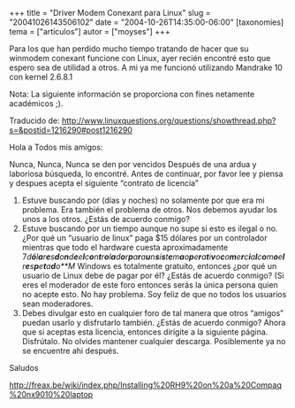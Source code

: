 +++
title = "Driver Modem Conexant para Linux"
slug = "20041026143506102"
date = "2004-10-26T14:35:00-06:00"
[taxonomies]
tema = ["articulos"]
autor = ["moyses"]
+++

Para los que han perdido mucho tiempo tratando de hacer que su winmodem
conexant funcione con Linux, ayer recién encontré esto que espero sea de
utilidad a otros. A mi ya me funcionó utilizando Mandrake 10 con kernel
2.6.8.1

Nota: La siguiente información se proporciona con fines netamente
académicos ;).

<!-- more -->
Traducido de:
http://www.linuxquestions.org/questions/showthread.php?s=&postid=1216290#post1216290

Hola a Todos mis amigos:

Nunca, Nunca, Nunca se den por vencidos Después de una ardua y laboriosa
búsqueda, lo encontré. Antes de continuar, por favor lee y piensa y
despues acepta el siguiente “contrato de licencia”

1.  Estuve buscando por (días y noches) no solamente por que era mi
    problema. Era también el problema de otros. Nos debemos ayudar los
    unos a los otros. ¿Estás de acuerdo conmigo?
2.  Estuve buscando por un tiempo aunque no supe si esto es ilegal o no.
    ¿Por qué un “usuario de linux” paga $15 dólares por un controlador
    mientras que todo el hardware cuesta aproximadamente
    7*d**ó**l**a**r**e**s**d**o**n**d**e**e**l**c**o**n**t**r**o**l**a**d**o**r**p**a**r**a**u**n**s**i**s**t**e**m**a**o**p**e**r**a**t**i**v**o**c**o**m**e**r**c**i**a**l**c**o**m**o**e**l**r**e**s**p**e**t**a**d**o**M*
    Windows es totalmente gratuito, entonces ¿por qué un usuario de
    Linux debe de pagar por él? ¿Estás de acuerdo conmigo? (Si eres el
    moderador de este foro entonces serás la única persona quien no
    acepte esto. No hay problema. Soy feliz de que no todos los usuarios
    sean moderadores.
3.  Debes divulgar esto en cualquier foro de tal manera que otros
    “amigos” puedan usarlo y disfrutarlo también. ¿Estás de acuerdo
    conmigo? Ahora que si aceptas esta licencia, entonces dirígite a la
    siguiente página. Disfrútalo. No olvides mantener cualquier
    descarga. Posiblemente ya no se encuentre ahi después.

Saludos

http://freax.be/wiki/index.php/Installing%20RH9%20on%20a%20Compaq%20nx9010%20laptop

